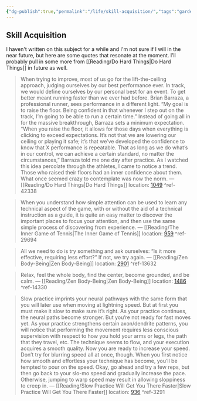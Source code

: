 ```yaml
---
{"dg-publish":true,"permalink":"/life/skill-acquisition/","tags":"gardenEntry","dgHomeLink":true,"dgPassFrontmatter":false}
---
```



## Skill Acquisition

I haven't written on this subject for a while and I'm not sure if I will in the near future, but here are some quotes that resonate at the moment. I’ll probably pull in some more from [[Reading/Do Hard Things|Do Hard Things]] in future as well.

> When trying to improve, most of us go for the lift-the-ceiling approach, judging ourselves by our best performance ever. In track, we would define ourselves by our personal best for an event. To get better meant running faster than we ever had before. Brian Barraza, a professional runner, sees performance in a different light. “My goal is to raise the floor. Being confident in that whenever I step out on the track, I’m going to be able to run a certain time.” Instead of going all in for the massive breakthrough, Barraza sets a minimum expectation. “When you raise the floor, it allows for those days when everything is clicking to exceed expectations. It’s not that we are lowering our ceiling or playing it safe; it’s that we’ve developed the confidence to know that X performance is repeatable. That as long as we do what’s in our control, we can achieve a certain standard, no matter the circumstances,” Barraza told me one day after practice. As I watched this idea percolate through the athletes, I came to notice a trend. Those who raised their floors had an inner confidence about them. What once seemed crazy to contemplate was now the norm. — [[Reading/Do Hard Things|Do Hard Things]] location: [1049](kindle://book?action=open&asin=B09GRDXXCP&location=1049) ^ref-42338

>When you understand how simple attention can be used to learn any technical aspect of the game, with or without the aid of a technical instruction as a guide, it is quite an easy matter to discover the important places to focus your attention, and then use the same simple process of discovering from experience. — [[Reading/The Inner Game of Tennis|The Inner Game of Tennis]] location: [959](kindle://book?action=open&asin=B00Q5PFGK8&location=959) ^ref-29694

>All we need to do is try something and ask ourselves: “Is it more effective, requiring less effort?” If not, we try again. — [[Reading/Zen Body-Being|Zen Body-Being]] location: [2901](kindle://book?action=open&asin=B004ZZOBVA&location=2901) ^ref-13632

>Relax, feel the whole body, find the center, become grounded, and be calm. — [[Reading/Zen Body-Being|Zen Body-Being]] location: [1486](kindle://book?action=open&asin=B004ZZOBVA&location=1486) ^ref-14330

>Slow practice imprints your neural pathways with the same form that you will later use when moving at lightning speed. But at first you must make it slow to make sure it’s right. As your practice continues, the neural paths become stronger. But you’re not ready for fast moves yet. As your practice strengthens certain axon/dendrite patterns, you will notice that performing the movement requires less conscious supervision with respect to how you hold your arms or legs, the path that they travel, etc. The technique seems to flow, and your execution acquires a smooth quality. Now you are ready to increase your speed. Don’t try for blurring speed all at once, though. When you first notice how smooth and effortless your technique has become, you’ll be tempted to pour on the speed. Okay, go ahead and try a few reps, but then go back to your slo-mo speed and gradually increase the pace. Otherwise, jumping to warp speed may result in allowing sloppiness to creep in. — [[Reading/Slow Practice Will Get You There Faster|Slow Practice Will Get You There Faster]] location: [936](kindle://book?action=open&asin=B07Q1651LT&location=936) ^ref-3291

